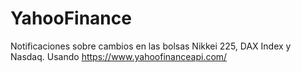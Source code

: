 # YahooFinance
Notificaciones sobre cambios en las bolsas Nikkei 225, DAX Index y Nasdaq. Usando https://www.yahoofinanceapi.com/
